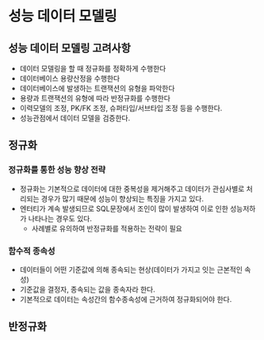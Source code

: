 # 성능 데이터 모델링
## 성능 데이터 모델링 고려사항
- 데이터 모델링을 할 때 정규화를 정확하게 수행한다
- 데이터베이스 용량산정을 수행한다
- 데이터베이스에 발생하는 트랜잭션의 유형을 파악한다
- 용량과 트랜잭션의 유형에 따라 반정규화를 수행한다
- 이력모델의 조정, PK/FK 조정, 슈퍼타입/서브타입 조정 등을 수행한다.
- 성능관점에서 데이터 모델을 검증한다.

## 정규화
### 정규화를 통한 성능 향상 전략
- 정규화는 기본적으로 데이터에 대한 중복성을 제거해주고 데이터가 관심사별로 처리되는 경우가 많기 때문에 성능이 향상되는 특징을 가지고 있다.
- 엔터티가 계속 발생되므로 SQL문장에서 조인이 많이 발생하여 이로 인한 성능저하가 나타나는 경우도 있다.
  - 사례별로 유의하여 반정규화를 적용하는 전략이 필요

### 함수적 종속성
- 데이터들이 어떤 기준값에 의해 종속되는 현상(데이터가 가지고 잇는 근본적인 속성)
- 기준값을 결정자, 종속되는 값을 종속자라 한다.
- 기본적으로 데이터는 속성간의 함수종속성에 근거하여 정규화되어야 한다.

## 반정규화
